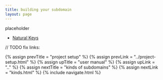 ```yaml
---
title: building your subdomain
layout: page
---
```


placeholder

- [Natural Keys](keys.html)

// TODO fix links:

{% assign prevTitle = "project setup" %}
{% assign prevLink = "../project-setup.html" %}
{% assign upTitle = "user manual" %}
{% assign upLink = ".." %}
{% assign nextTitle = "kinds of subdomains" %}
{% assign nextLink = "kinds.html" %}
{% include navigate.html %}

